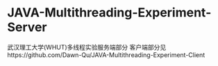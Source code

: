 # JAVA-Multithreading-Experiment-Server
武汉理工大学(WHUT)多线程实验服务端部分
客户端部分见https://github.com/Dawn-Qu/JAVA-Multithreading-Experiment-Client
